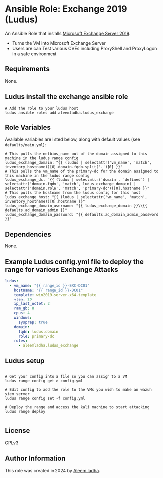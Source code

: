 # Ansible Role: Exchange 2019 (Ludus)

An Ansible Role that installs [Microsoft Exchange Server 2019](https://learn.microsoft.com/en-us/exchange/exchange-server?view=exchserver-2019).

- Turns the VM into Microsoft Exchange Server
- Users are can Test various CVEs including ProxyShell and ProxyLogon in a safe environment

## Requirements

None.

## Ludus install the exchange ansible role

```
# Add the role to your ludus host
ludus ansible roles add aleemladha.ludus_exchange

```


## Role Variables

Available variables are listed below, along with default values (see `defaults/main.yml`):

    # This pulls the netbios_name out of the domain assigned to this machine in the ludus range config
    ludus_exchange_domain: "{{ (ludus | selectattr('vm_name', 'match', inventory_hostname))[0].domain.fqdn.split('.')[0] }}"
    # This pulls the vm_name of the primary-dc for the domain assigned to this machine in the ludus range config
    ludus_exchange_dc: "{{ (ludus | selectattr('domain', 'defined') | selectattr('domain.fqdn', 'match', ludus_exchange_domain) | selectattr('domain.role', 'match', 'primary-dc'))[0].hostname }}"
    # This pulls the hostname from the ludus config for this host
    ludus_exchange_host: "{{ (ludus | selectattr('vm_name', 'match', inventory_hostname))[0].hostname }}"
    ludus_exchange_domain_username: "{{ ludus_exchange_domain }}\\{{ defaults.ad_domain_admin }}"
    ludus_exchange_domain_password: "{{ defaults.ad_domain_admin_password }}"
    
## Dependencies

None.

## Example Ludus config.yml file to deploy the range for various Exchange Attacks


```yaml
ludus:
  - vm_name: "{{ range_id }}-EXC-DC01"
    hostname: "{{ range_id }}-DC01"
    template: win2019-server-x64-template
    vlan: 20
    ip_last_octet: 2
    ram_gb: 8
    cpus: 4
    windows:
      sysprep: true
    domain:
      fqdn: ludus.domain
      role: primary-dc
    roles:
      - aleemladha.ludus_exchange
```

## Ludus setup

```

# Get your config into a file so you can assign to a VM
ludus range config get > config.yml

# Edit config to add the role to the VMs you wish to make an wazuh siem server
ludus range config set -f config.yml

# Deploy the range and access the kali machine to start attacking 
ludus range deploy


```

## License

GPLv3

## Author Information

This role was created in 2024 by [Aleem ladha](https://twitter.com/LadhaAleem).

